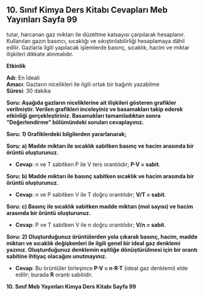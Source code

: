 ## 10. Sınıf Kimya Ders Kitabı Cevapları Meb Yayınları Sayfa 99

tutar, harcanan gaz miktarı ile düzeltme katsayısı çarpılarak hesaplanır. Kullanılan gazın basıncı, sıcaklığı ve sıkıştırılabilirliği hesaplamaya dâhil edilir. Gazlarla ilgili yapılacak işlemlerde basınç, sıcaklık, hacim ve miktar ilişkileri dikkate alınmalıdır.

**Etkinlik**

**Adı**: En İdeali  
 **Amacı**: Gazların nicelikleri ile ilgili ortak bir bağıntı yazabilme  
 **Süresi**: 30 dakika

**Soru: Aşağıda gazların niceliklerine ait ilişkileri gösteren grafikler verilmiştir. Verilen grafikleri inceleyiniz ve basamakları takip ederek etkinliği gerçekleştiriniz. Basamakları tamamladıktan sonra “Değerlendirme” bölümündeki soruları cevaplayınız.**

**Soru: 1) Grafiklerdeki bilgilerden yararlanarak;**

**Soru: a) Madde miktarı ile sıcaklık sabitken basınç ve hacim arasında bir örüntü oluşturunuz.**

* **Cevap**: n ve T sabitken P ile V ters orantılıdır; **P·V = sabit**.

**Soru: b) Madde miktarı ile basınç sabitken sıcaklık ve hacim arasında bir örüntü oluşturunuz.**

* **Cevap**: n ve P sabitken V ile T doğru orantılıdır; **V/T = sabit**.

**Soru: c) Basınç ile sıcaklık sabitken madde miktarı (mol sayısı) ve hacim arasında bir örüntü oluşturunuz.**

* **Cevap**: P ve T sabitken V ile n doğru orantılıdır; **V/n = sabit**.

**Soru: 2) Oluşturduğunuz örüntülerden yola çıkarak basınç, hacim, madde miktarı ve sıcaklık değişkenleri ile ilgili genel bir ideal gaz denklemi yazınız. Oluşturduğunuz denklemin eşitliğe dönüştürülmesi için bir orantı sabitine ihtiyaç olacağını unutmayınız.**

* **Cevap**: Bu örüntüler birleşince **P·V = n·R·T** (ideal gaz denklemi) elde edilir; burada **R** orantı sabitidir.

**10. Sınıf Meb Yayınları Kimya Ders Kitabı Sayfa 99**